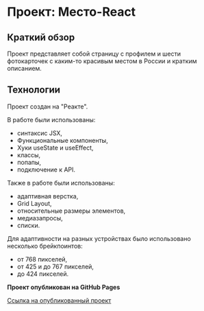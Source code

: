 # Проект: Место-React

## Краткий обзор

Проект представляет собой страницу с профилем и шести фотокарточек с каким-то красивым местом в России и кратким описанием.

## Технологии

Проект создан на "Реакте".

В работе были использованы:

* синтаксис JSX,
* Функциональные компоненты,
* Хуки useState и useEffect,
* классы,
* попапы,
* подключение к API.

Также в работе были использованы:

* адаптивная верстка,
* Grid Layout,
* относительные размеры элементов,
* медиазапросы,
* списки.

Для адаптивности на разных устройствах было использовано несколько брейкпоинтов:

* от 768 пикселей,
* от 425 и до 767 пикселей,
* до 424 пикселей.

**Проект опубликован на GitHub Pages**

[Ссылка на опубликованный проект](https://evgeniy-dvoeglazov.github.io/mesto-react/)
